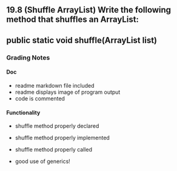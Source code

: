 ## 19.8 (Shuffle ArrayList) Write the following method that shuffles an ArrayList:

## public static <E> void shuffle(ArrayList<E> list)

### Grading Notes

#### Doc
- readme markdown file included
- readme displays image of program output
- code is commented

#### Functionality

- shuffle method properly declared
- shuffle method properly implemented
- shuffle method properly called

- good use of generics!
